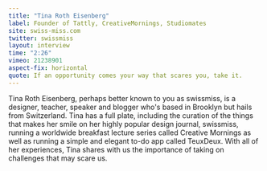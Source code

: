 ```yaml
---
title: "Tina Roth Eisenberg"
label: Founder of Tattly, CreativeMornings, Studiomates
site: swiss-miss.com
twitter: swissmiss
layout: interview
time: "2:26"
vimeo: 21238901
aspect-fix: horizontal
quote: If an opportunity comes your way that scares you, take it.
---
```


Tina Roth Eisenberg, perhaps better known to you as swissmiss, is a designer, teacher, speaker and blogger who's based in Brooklyn but hails from Switzerland. Tina has a full plate, including the curation of the things that makes her smile on her highly popular design journal, swissmiss, running a worldwide breakfast lecture series called Creative Mornings as well as running a simple and elegant to-do app called TeuxDeux. With all of her experiences, Tina shares with us the importance of taking on challenges that may scare us.